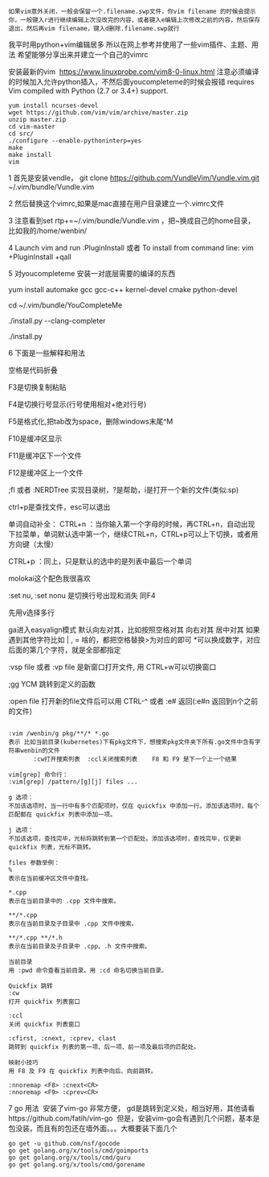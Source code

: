 
```
如果vim意外关闭，一般会保留一个.filename.swp文件，你vim filename 的时候会提示你，一般键入r进行继续编辑上次没改完的内容，或者键入e编辑上次修改之前的内容，然后保存退出，然后再vim filename，键入d删除.filename.swp就行
```

我平时用python+vim编辑居多 所以在网上参考并使用了一些vim插件、主题、用法 希望能够分享出来并建立一个自己的vimrc

安装最新的vim  https://www.linuxprobe.com/vim8-0-linux.html
注意必须编译的时候加入允许python插入，不然后面youcompleteme的时候会报错 requires Vim compiled with Python (2.7 or 3.4+) support.
```
yum install ncurses-devel
wget https://github.com/vim/vim/archive/master.zip
unzip master.zip
cd vim-master
cd src/
./configure --enable-pythoninterp=yes
make
make install
vim
```

1 首先是安装vendle， git clone https://github.com/VundleVim/Vundle.vim.git ~/.vim/bundle/Vundle.vim

2 然后替换这个vimrc,如果是mac直接在用户目录建立一个.vimrc文件

3 注意看到set rtp+=~/.vim/bundle/Vundle.vim ，把~换成自己的home目录，比如我的/home/wenbin/

4 Launch vim and run :PluginInstall 或者 To install from command line: vim +PluginInstall +qall

5 对youcompleteme 安装一对底层需要的编译的东西

  yum install automake gcc gcc-c++ kernel-devel cmake python-devel

  cd ~/.vim/bundle/YouCompleteMe

  ./install.py --clang-completer

  ./install.py

6 下面是一些解释和用法

空格是代码折叠

F3是切换复制粘贴

F4是切换行号显示(行号使用相对+绝对行号) 

F5是格式化,把tab改为space，删除windows末尾^M

F10是缓冲区显示

F11是缓冲区下一个文件

F12是缓冲区上一个文件

;fl 或者  :NERDTree 实现目录树，?是帮助，i是打开一个新的文件(类似:sp)

ctrl+p是查找文件，esc可以退出

单词自动补全：
CTRL+n ：当你输入第一个字母的时候，再CTRL+n，自动出现下拉菜单，单词默认选中第一个，继续CTRL+n，CTRL+p可以上下切换，或者用方向键（太慢）

CTRL+p ：同上，只是默认的选中的是列表中最后一个单词

molokai这个配色我很喜欢

:set nu, :set nonu 是切换行号出现和消失 同F4

先用v选择多行

ga进入easyalign模式 默认向左对其，比如按照空格对其 向右对其 居中对其 如果遇到其他字符比如 | , = 啥的，都把空格替换>为对应的即可 *可以换成数字，对应后面的第几个字符，就是全部都指定

:vsp file  或者  :vp file    是新窗口打开文件, 用 CTRL+w可以切换窗口

;gg   YCM 跳转到定义的函数

:open file  打开新的file文件后可以用   CTRL-^  或者  :e#  返回(:e#n 返回到n个之前的文件)

```

:vim /wenbin/g pkg/**/* *.go
表示 比如当前目录(kubernetes)下有pkg文件下，想搜索pkg文件夹下所有.go文件中含有字符串wenbin的文件
       :cw打开搜索列表  :ccl关闭搜索列表    F8 和 F9 是下一个上一个结果

vim[grep] 命令行：
:vim[grep] /pattern/[g][j] files ...

g 选项：
不加该选项时，当一行中有多个匹配项时，仅在 quickfix 中添加一行。添加该选项时，每个匹配都在 quickfix 列表中添加一项。

j 选项：
不加该选项，查找完毕，光标将跳转到第一个匹配处。添加该选项时，查找完毕，仅更新 quickfix 列表，光标不跳转。

files 参数举例：
%
表示在当前缓冲区文件中查找。

*.cpp
表示在当前目录中的 .cpp 文件中搜索。

**/*.cpp
表示在当前目录及子目录中 .cpp 文件中搜索。

**/*.cpp **/*.h
表示在当前目录及子目录中 .cpp、.h 文件中搜索。

当前目录
用 :pwd 命令查看当前目录。用 :cd 命名切换当前目录。

Quickfix 跳转
:cw
打开 quickfix 列表窗口

:ccl
关闭 quickfix 列表窗口

:cfirst, :cnext, :cprev, clast
跳转到 quickfix 列表的第一项、后一项、前一项及最后项的匹配处。

映射小技巧
用 F8 及 F9 在 quickfix 列表中向后、向前跳转。

:nnoremap <F8> :cnext<CR> 
:nnoremap <F9> :cprev<CR>
```
7 go 用法
  安装了vim-go 非常方便， gd是跳转到定义处，相当好用，其他请看https://github.com/fatih/vim-go
  但是，安装vim-go会有遇到几个问题，基本是包没装，而且有的包还在墙外面。。。大概要装下面几个
```
go get -u github.com/nsf/gocode
go get golang.org/x/tools/cmd/goimports
go get golang.org/x/tools/cmd/guru
go get golang.org/x/tools/cmd/gorename
```
